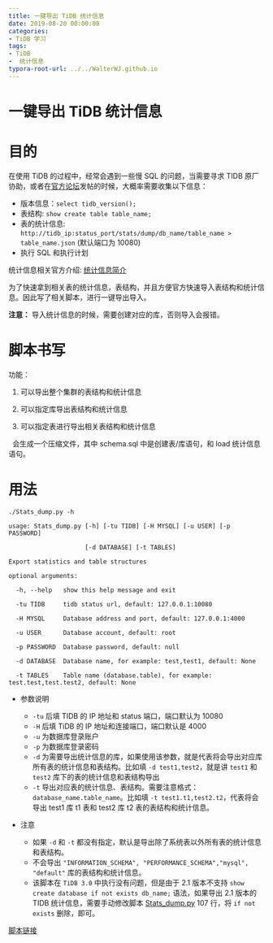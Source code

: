 ```yaml
---
title: 一键导出 TiDB 统计信息
date: 2019-08-20 00:00:00
categories:
- TiDB 学习
tags:
- TiDB
-  统计信息
typora-root-url: ../../WalterWJ.github.io
---
```


# **一键导出 TiDB 统计信息**

# 目的

在使用 TiDB 的过程中，经常会遇到一些慢 SQL 的问题，当需要寻求 TIDB 原厂协助，或者在[官方论坛](https://asktug.com/)发帖的时候，大概率需要收集以下信息：

* 版本信息：`select tidb_version();`
* 表结构: `show create table table_name;`
* 表的统计信息: `http://tidb_ip:status_port/stats/dump/db_name/table_name > table_name.json` (默认端口为 10080)
* 执行 SQL 和执行计划

统计信息相关官方介绍: [统计信息简介](https://pingcap.com/docs-cn/v3.0/reference/performance/statistics/)

为了快速拿到相关表的统计信息，表结构，并且方便官方快速导入表结构和统计信息。因此写了相关脚本，进行一键导出导入。

**注意：** 导入统计信息的时候，需要创建对应的库，否则导入会报错。

# 脚本书写

功能：

1.  可以导出整个集群的表结构和统计信息

2.  可以指定库导出表结构和统计信息

3.  可以指定表进行导出相关表结构和统计信息

  会生成一个压缩文件，其中 schema.sql 中是创建表/库语句，和 load 统计信息语句。

# 用法
```shell
./Stats_dump.py -h

usage: Stats_dump.py [-h] [-tu TIDB] [-H MYSQL] [-u USER] [-p PASSWORD]

                     [-d DATABASE] [-t TABLES]

Export statistics and table structures

optional arguments:

  -h, --help   show this help message and exit

  -tu TIDB     tidb status url, default: 127.0.0.1:10080

  -H MYSQL     Database address and port, default: 127.0.0.1:4000

  -u USER      Database account, default: root

  -p PASSWORD  Database password, default: null

  -d DATABASE  Database name, for example: test,test1, default: None

  -t TABLES    Table name (database.table), for example: test.test,test.test2, default: None
```

* 参数说明
  + `-tu` 后填 TIDB 的 IP 地址和 status 端口，端口默认为 10080
  + `-H` 后填 TiDB 的 IP 地址和连接端口，端口默认是 4000
  + `-u` 为数据库登录账户
  + `-p` 为数据库登录密码
  + `-d` 为需要导出统计信息的库，如果使用该参数，就是代表将会导出对应库所有表的统计信息和表结构。比如填 `-d test1,test2`，就是讲 `test1` 和 `test2` 库下的表的统计信息和表结构导出
  + `-t` 导出对应表的统计信息、表结构。需要注意格式：`database_name.table_name`。比如填 `-t test1.t1,test2.t2`，代表将会导出 test1 库 t1 表和 test2 库 t2 表的表结构和统计信息。

* 注意
  + 如果 `-d` 和 `-t` 都没有指定，默认是导出除了系统表以外所有表的统计信息和表结构。
  + 不会导出 `"INFORMATION_SCHEMA", "PERFORMANCE_SCHEMA","mysql", "default"` 库的表结构和统计信息。
  + 该脚本在 `TiDB 3.0` 中执行没有问题，但是由于 2.1 版本不支持 `show create database if not exists db_name;` 语法，如果导出 2.1 版本的 TIDB 统计信息，需要手动修改脚本 [Stats_dump.py](https://github.com/WalterWj/PingCAP/blob/master/Stats_dump.py#L107) 107 行，将 `if not exists` 删除，即可。

[脚本链接](https://github.com/WalterWj/PingCAP/blob/master/Stats_dump.py)


